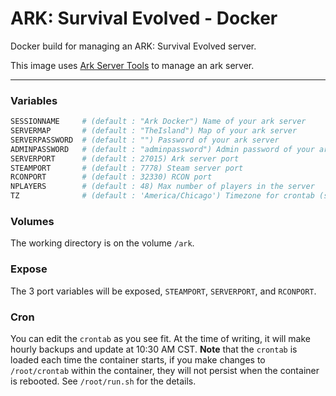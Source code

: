 # ARK: Survival Evolved - Docker

Docker build for managing an ARK: Survival Evolved server.

This image uses [Ark Server Tools](https://github.com/FezVrasta/ark-server-tools) to manage an ark server.

--- 

### Variables

```bash
SESSIONNAME     # (default : "Ark Docker") Name of your ark server 
SERVERMAP       # (default : "TheIsland") Map of your ark server
SERVERPASSWORD  # (default : "") Password of your ark server
ADMINPASSWORD   # (default : "adminpassword") Admin password of your ark server 
SERVERPORT      # (default : 27015) Ark server port
STEAMPORT       # (default : 7778) Steam server port 
RCONPORT        # (default : 32330) RCON port
NPLAYERS        # (default : 48) Max number of players in the server
TZ              # (default : 'America/Chicago') Timezone for crontab (see tzselect for help)
```


### Volumes

The working directory is on the volume `/ark`.


### Expose

The 3 port variables will be exposed, `STEAMPORT`, `SERVERPORT`, and `RCONPORT`.


### Cron

You can edit the `crontab` as you see fit. At the time of writing, it will make hourly backups
and update at 10:30 AM CST. **Note** that the `crontab` is loaded each time the container starts,
if you make changes to `/root/crontab` within the container, they will not persist when the
container is rebooted. See `/root/run.sh` for the details.
